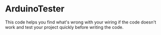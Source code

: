# ArduinoTester
This code helps you find what's wrong with your wiring if the code doesn't work and test your project quickly before writing the code.
